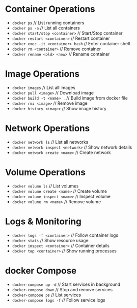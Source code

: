 # Container Operations  
- `docker ps`                          // List running containers  
- `docker ps -a`                       // List all containers  
- `docker start/stop <container>`      // Start/Stop container  
- `docker restart <container>`         // Restart container  
- `docker exec -it <container> bash`   // Enter container shell  
- `docker rm <container>`              // Remove container  
- `docker rename <old> <new>`          // Rename container  
  
# Image Operations  
- `docker images`                      // List all images  
- `docker pull <image>`                // Download image  
- `docker build -t <name> .`           // Build image from docker file  
- `docker rmi <image>`                 // Remove image  
- `docker history <image>`             // Show image history  
  
# Network Operations  
- `docker network ls`                  // List all networks  
- `docker network inspect <network>`   // Show network details  
- `docker network create <name>`       // Create network  

# Volume Operations  
- `docker volume ls`                   // List volumes  
- `docker volume create <name>`        // Create volume  
- `docker volume inspect <name>`       // Inspect volume  
- `docker volume rm <name>`            // Remove volume  
  
# Logs & Monitoring  
- `docker logs -f <container>`         // Follow container logs  
- `docker stats`                       // Show resource usage  
- `docker inspect <container>`         // Container details  
- `docker top <container>`             // Show running processes  
  
# docker Compose  
- `docker-compose up -d`               // Start services in background  
- `docker-compose down`                // Stop and remove services  
- `docker-compose ps`                  // List services  
- `docker-compose logs -f`             // Follow service logs  

